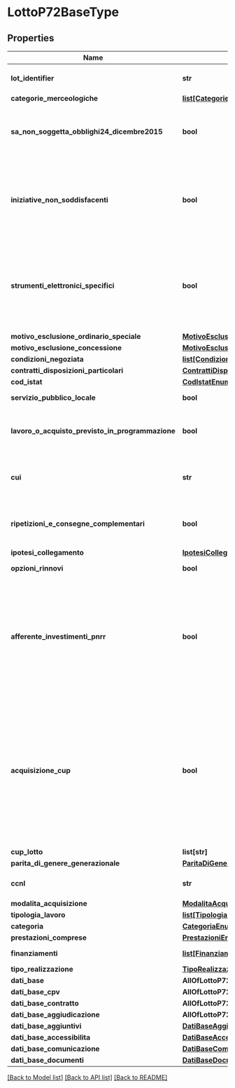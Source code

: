 # LottoP72BaseType

## Properties
Name | Type | Description | Notes
------------ | ------------- | ------------- | -------------
**lot_identifier** | **str** | Id univoco del lotto generato dalla stazione appaltante | 
**categorie_merceologiche** | [**list[CategorieMerceologicheEnum]**](CategorieMerceologicheEnum.md) |  | 
**sa_non_soggetta_obblighi24_dicembre2015** | **bool** | Che questa stazione appaltante non è soggetta agli obblighi del DPCM 24 dicembre 2015 e ss.mm.ii. | 
**iniziative_non_soddisfacenti** | **bool** | Che nessuna delle iniziative disponibili presso i soggetti aggregatori di riferimento ha caratteristiche in grado di soddisfare i fabbisogni di questa stazione appaltante | 
**strumenti_elettronici_specifici** | **bool** | Uso e metodi e strumenti elettronici specifici, quali quelli di modellazione per l’edilizia e le infrastrutture, nelle fasi di progettazione, costruzione e gestione delle opere e relative verifiche | [optional] 
**motivo_esclusione_ordinario_speciale** | [**MotivoEsclusioneOrdinarioSpecialeEnum**](MotivoEsclusioneOrdinarioSpecialeEnum.md) |  | [optional] 
**motivo_esclusione_concessione** | [**MotivoEsclusioneConcessioneEnum**](MotivoEsclusioneConcessioneEnum.md) |  | [optional] 
**condizioni_negoziata** | [**list[CondizioniNegoziataEnum]**](CondizioniNegoziataEnum.md) |  | 
**contratti_disposizioni_particolari** | [**ContrattiDisposizioniParticolariEnum**](ContrattiDisposizioniParticolariEnum.md) |  | [optional] 
**cod_istat** | [**CodIstatEnum**](CodIstatEnum.md) |  | 
**servizio_pubblico_locale** | **bool** | Flag servizio pubblico locale | 
**lavoro_o_acquisto_previsto_in_programmazione** | **bool** | Il lavoro o l’acquisto di bene o servizio è stato previsto all’interno della programmazione | 
**cui** | **str** | CUI programma triennale lavori pubblici o programma biennale forniture e servizi | [optional] 
**ripetizioni_e_consegne_complementari** | **bool** | L’appalto prevede ripetizioni di servizi/forniture/lavori analoghi e consegne complementari? | 
**ipotesi_collegamento** | [**IpotesiCollegamentoType**](IpotesiCollegamentoType.md) |  | 
**opzioni_rinnovi** | **bool** | L’appalto prevede opzioni/rinnovi? | 
**afferente_investimenti_pnrr** | **bool** | L’appalto o concessione è afferente gli investimenti pubblici finanziati, in tutto o in parte, con le risorse previste dal PNRR (Piano Nazionale di Ripresa e Resilienza) e/o dal PNC (Piano nazionale per gli investimenti complementari)? | 
**acquisizione_cup** | **bool** | Il contratto è finalizzato alla realizzazione di progetti d&#x27;investimento pubblico per i quali è prevista l&#x27;acquisizione del codice CUP ai sensi dell&#x27;art. 11 L. 3/2003 e ss.mm.? (E&#x27; necessario acquisire e comunicare il CUP per interventi finanziati, anche in parte, con risorse Comunitarie) (Si/No) | [optional] 
**cup_lotto** | **list[str]** | Cup associati al lotto | [optional] 
**parita_di_genere_generazionale** | [**ParitaDiGenereGenerazionaleType**](ParitaDiGenereGenerazionaleType.md) |  | [optional] 
**ccnl** | **str** | indicare il codice CNEL o non applicabile | 
**modalita_acquisizione** | [**ModalitaAcquisizioneEnum**](ModalitaAcquisizioneEnum.md) |  | [optional] 
**tipologia_lavoro** | [**list[TipologiaLavoroEnum]**](TipologiaLavoroEnum.md) |  | [optional] 
**categoria** | [**CategoriaEnum**](CategoriaEnum.md) |  | 
**prestazioni_comprese** | [**PrestazioniEnum**](PrestazioniEnum.md) |  | 
**finanziamenti** | [**list[FinanziamentoType]**](FinanziamentoType.md) | Dati relativi ai finanziamenti | 
**tipo_realizzazione** | [**TipoRealizzazioneContrattoEnum**](TipoRealizzazioneContrattoEnum.md) |  | 
**dati_base** | **AllOfLottoP72BaseTypeDatiBase** |  | [optional] 
**dati_base_cpv** | **AllOfLottoP72BaseTypeDatiBaseCpv** |  | [optional] 
**dati_base_contratto** | **AllOfLottoP72BaseTypeDatiBaseContratto** |  | [optional] 
**dati_base_aggiudicazione** | **AllOfLottoP72BaseTypeDatiBaseAggiudicazione** |  | [optional] 
**dati_base_aggiuntivi** | [**DatiBaseAggiuntiviType**](DatiBaseAggiuntiviType.md) |  | [optional] 
**dati_base_accessibilita** | [**DatiBaseAccessibilitaType**](DatiBaseAccessibilitaType.md) |  | [optional] 
**dati_base_comunicazione** | [**DatiBaseComunicazioneType**](DatiBaseComunicazioneType.md) |  | [optional] 
**dati_base_documenti** | [**DatiBaseDocumentiType**](DatiBaseDocumentiType.md) |  | [optional] 

[[Back to Model list]](../README.md#documentation-for-models) [[Back to API list]](../README.md#documentation-for-api-endpoints) [[Back to README]](../README.md)


